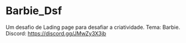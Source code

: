 # Barbie_Dsf
Um desafio de Lading page para desafiar a criatividade. Tema: Barbie.
Discord: https://discord.gg/JMwZy3X3jb
